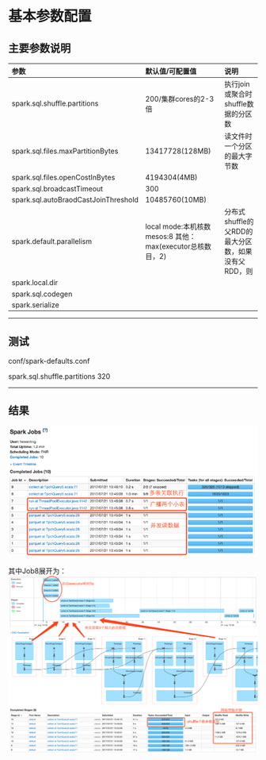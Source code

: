 # 基本参数配置

## 主要参数说明

| 参数 | 默认值/可配置值 | 说明 |
| :--- | :--- | :--- |
| spark.sql.shuffle.partitions | 200/集群cores的2-3倍 | 执行join或聚合时shuffle数据的分区数 |
| spark.sql.files.maxPartitionBytes | 13417728\(128MB\) | 读文件时一个分区的最大字节数 |
| spark.sql.files.openCostInBytes | 4194304\(4MB\) |  |
| spark.sql.broadcastTimeout | 300 |  |
| spark.sql.autoBraodCastJoinThreshold | 10485760\(10MB\) |  |
| spark.default.parallelism | local mode:本机核数                              mesos:8                                                 其他： max\(executor总核数目，2\) | 分布式shuffle的父RDD的最大分区数，如果没有父RDD，则 |
| spark.local.dir |  |  |
| spark.sql.codegen |  |  |
| spark.serialize |  |  |

---

## 测试

conf/spark-defaults.conf

spark.sql.shuffle.partitions 320

---

## 结果

![](/assets/tune3_1.png)

其中Job8展开为：![](/assets/tune2_2.png)

